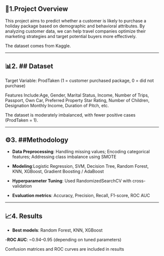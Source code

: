 ## 📌1.Project Overview

This project aims to predict whether a customer is likely to purchase a holiday package based on demographic and behavioral attributes. By analyzing customer data, we can help travel companies optimize their marketing strategies and target potential buyers more effectively.

The dataset comes from Kaggle.

---

## 📊2. ## Dataset

Target Variable: ProdTaken (1 = customer purchased package, 0 = did not purchase)

Features Include:Age, Gender, Marital Status, Income, Number of Trips, Passport, Own Car, Preferred Property Star Rating, Number of Children, Designation Monthly Income, Duration of Pitch, etc.

The dataset is moderately imbalanced, with fewer positive cases (ProdTaken = 1).

---

## ⚙️3. ##Methodology

- **Data Preprocessing**: Handling missing values; Encoding categorical features; Addressing class imbalance using SMOTE

- **Modeling**:Logistic Regression, SVM, Decision Tree, Random Forest, KNN, XGBoost, Gradient Boosting / AdaBoost

- **Hyperparameter Tuning**: Used RandomizedSearchCV with cross-validation

- **Evaluation metrics**: Accuracy, Precision, Recall, F1-score, ROC AUC

---

## 📈4. Results

- **Best models**: Random Forest, KNN, XGBoost

-**ROC AUC**: ~0.94–0.95 (depending on tuned parameters)

Confusion matrices and ROC curves are included in results

